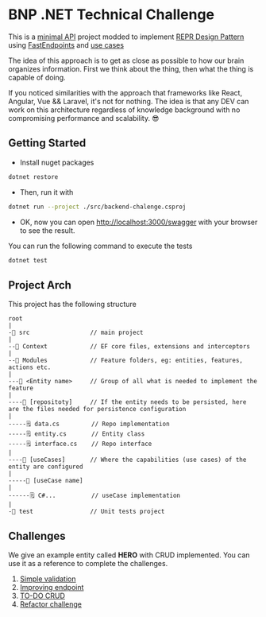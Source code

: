 # BNP .NET Technical Challenge

This is a [minimal API](https://learn.microsoft.com/pt-br/aspnet/core/tutorials/min-web-api?view=aspnetcore-7.0&tabs=visual-studio-code) project modded to implement [REPR Design Pattern](https://deviq.com/design-patterns/repr-design-pattern) using [FastEndpoints](https://fast-endpoints.com/) and [use cases](https://blog.cleancoder.com/uncle-bob/2012/08/13/the-clean-architecture.html)

The idea of this approach is to get as close as possible to how our brain organizes information. First we think about the thing, then what the thing is capable of doing.

If you noticed similarities with the approach that frameworks like React, Angular, Vue && Laravel, it's not for nothing. The idea is that any DEV can work on this architecture regardless of knowledge background with no compromising performance and scalability. 😎


## Getting Started

- Install nuget packages

```bash
dotnet restore
```

- Then, run it with 

```bash
dotnet run --project ./src/backend-chalenge.csproj
```

- OK, now you can open [http://localhost:3000/swagger](http://localhost:3000/swagger) with your browser to see the result.


You can run the following command to execute the tests

```bash
dotnet test
```


## Project Arch

This project has the following structure

```
root
|
-📂 src                 // main project
|
--📂 Context            // EF core files, extensions and interceptors
|
--📂 Modules            // Feature folders, eg: entities, features, actions etc.
|
---📂 <Entity name>     // Group of all what is needed to implement the feature
|
----📂 [repositoty]     // If the entity needs to be persisted, here are the files needed for persistence configuration
|
-----🗒️ data.cs         // Repo implementation
-----🗒️ entity.cs       // Entity class
-----🗒️ interface.cs    // Repo interface
|
----📂 [useCases]       // Where the capabilities (use cases) of the entity are configured
|
-----📂 [useCase name]  
|
------🗒️ C#...          // useCase implementation
|
-📂 test                // Unit tests project

```

## Challenges

We give an example entity called **HERO** with CRUD implemented. You can use it as a reference to complete the challenges.


1. [Simple validation](src/Modules/hero/first_challenge.md)
2. [Improving endpoint](src/Modules/hero/second_challenge.md)
3. [TO-DO CRUD](src/Modules/todo/third_challenge.md)
4. [Refactor challenge](src/Modules/refactor/fourth_challenge.md)
